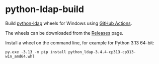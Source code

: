 # python-ldap-build

Build [python-ldap](https://github.com/python-ldap/python-ldap) wheels for Windows using [GitHub Actions](https://github.com/cgohlke/python-ldap-build/actions/workflows/wheel.yml).

The wheels can be downloaded from the [Releases](https://github.com/cgohlke/python-ldap-build/releases) page.

Install a wheel on the command line, for example for Python 3.13 64-bit:

    py.exe -3.13 -m pip install python_ldap-3.4.4-cp313-cp313-win_amd64.whl

